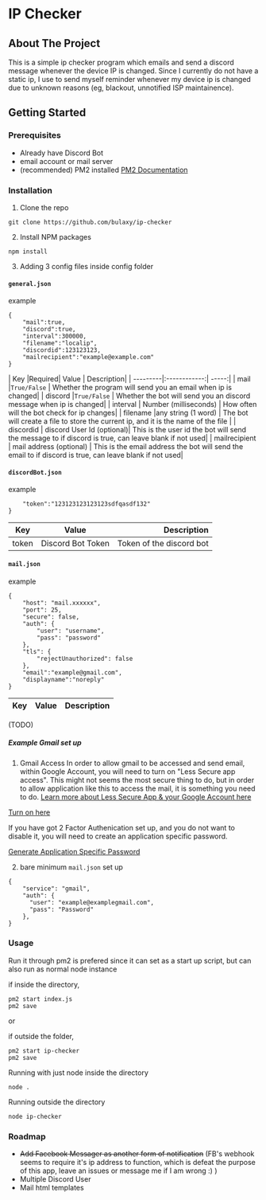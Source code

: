 # IP Checker

## About The Project

This is a simple ip checker program which emails and send a discord message whenever the device IP is changed. Since I currently do not have a static ip, I use to send myself reminder whenever my device ip is changed due to unknown reasons (eg, blackout, unnotified ISP maintainence).

## Getting Started
### Prerequisites

- Already have Discord Bot
- email account or mail server
- (recommended) PM2 installed [PM2 Documentation](https://pm2.keymetrics.io/docs/usage/quick-start/)

### Installation

1. Clone the repo

```
git clone https://github.com/bulaxy/ip-checker
```

2. Install NPM packages 

```
npm install
```

3. Adding 3 config files inside config folder

#### `general.json`

example
```
{
    "mail":true, 
    "discord":true,
    "interval":300000,
    "filename":"localip",
    "discordid":123123123,
    "mailrecipient":"example@example.com"
}
```

| Key |Required| Value | Description|
| ---------|:------------:| -----:|
| mail |`True/False` | Whether the program will send you an email when ip is changed|
| discord |`True/False` | Whether the bot will send you an discord message when ip is changed|
| interval | Number (milliseconds) | How often will the bot check for ip changes|
| filename |any string (1 word) | The bot will create a file to store the current ip, and it is the name of the file |
| discordid | discord User Id (optional)| This is the user id the bot will send the message to if discord is true, can leave blank if not used|
| mailrecipient | mail address (optional) | This is the email address the bot will send the email to if discord is true, can leave blank if not used|


#### `discordBot.json`

example
```{
    "token":"123123123123123sdfqasdf132"
}
```

| Key | Value | Description|
| ------------- |:-------------:| -----:|
| token | Discord Bot Token | Token of the discord bot|

#### `mail.json`

example
```
{
    "host": "mail.xxxxxx",
    "port": 25,
    "secure": false, 
    "auth": {
        "user": "username",
        "pass": "password"
    },
    "tls": {
        "rejectUnauthorized": false
    },
    "email":"example@gmail.com",
    "displayname":"noreply"
}
```

| Key | Value | Description|
| ------------- |:-------------:| -----:|
(TODO)

##### Example Gmail set up

1. Gmail Access
In order to allow gmail to be accessed and send email, within Google Account, you will need to turn on "Less Secure app access". This might not seems the most secure thing to do, but in order to allow application like this to access the mail, it is something you need to do.
[Learn more about Less Secure App & your Google Account here](https://support.google.com/accounts/answer/6010255?hl=en)

[Turn on here](https://myaccount.google.com/lesssecureapps)

If you have got 2 Factor Authenication set up, and you do not want to disable it, you will need to create an application specific password. 

[Generate Application Specific Password](https://security.google.com/settings/security/apppasswords)

2. bare minimum `mail.json` set up

```
{
    "service": "gmail",
    "auth": {
      "user": "example@examplegmail.com",
      "pass": "Password" 
    },
}
```

### Usage

Run it through pm2 is prefered since it can set as a start up script, but can also run as normal node instance

if inside the directory, 
```
pm2 start index.js
pm2 save
```

or 

if outside the folder,

```
pm2 start ip-checker
pm2 save
```

Running with just node inside the directory

```
node .
```

Running outside the directory

```
node ip-checker
```

### Roadmap
- ~~Add Facebook Messager as another form of notification~~ (FB's webhook seems to require it's ip address to function, which is defeat the purpose of this app, leave an issues or message me if I am wrong :) )
- Multiple Discord User
- Mail html templates
